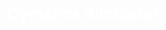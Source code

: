 <!DOCTYPE html>
<html>
<head>
<style>
  .background {
    position: relative;
    width: 100%;
    height: 300px;
    background: url('https://raw.githubusercontent.com/jlcash61/cymatics/main/src/cymaticssimulatorscreenshot.JPG') no-repeat center center/cover;
    color: white;
    text-align: center;
    display: flex;
    align-items: center;
    justify-content: center;
  }
</style>
</head>
<body>

<div class="background">
  <h1>Cymatics Simulator</h1>
</div>

</body>
</html>
